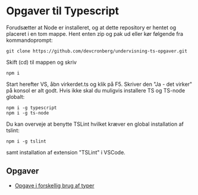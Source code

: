 # Opgaver til Typescript

Forudsætter at Node er installeret, og at dette repository er hentet og placeret i en tom mappe. Hent enten zip og pak ud eller kør følgende fra kommandoprompt:

```
git clone https://github.com/devcronberg/undervisning-ts-opgaver.git
```

Skift (cd) til mappen og skriv

```
npm i
```

Start herefter VS, åbn virkerdet.ts og klik på F5. Skriver den "Ja - det virker" på konsol er alt godt. Hvis ikke skal du muligvis installere TS og TS-node globalt:

```
npm i -g typescript
npm i -g ts-node
```

Du kan overveje at benytte TSLint hvilket kræver en global installation af tslint:

```
npm i -g tslint
```

samt installation af extension "TSLint" i VSCode.

## Opgaver

- [Opgave i forskellig brug af typer](010typer/opgave/readme.md)